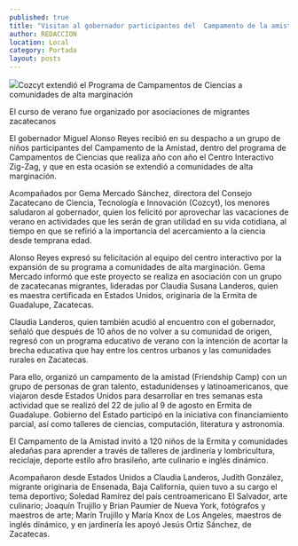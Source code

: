 ```yaml
---
published: true
title: "Visitan al gobernador participantes del  Campamento de la amistad del Zig-Zag"
author: REDACCION
location: Local
category: Portada
layout: posts
---
```


![](http://i.imgur.com/8Usedyjm.jpg)Cozcyt extendió el Programa de Campamentos de Ciencias a comunidades de alta marginación

El curso de verano fue organizado por asociaciones de migrantes zacatecanos

El gobernador Miguel Alonso Reyes recibió en su despacho a un grupo de niños participantes del Campamento de la Amistad, dentro del programa de Campamentos de Ciencias que realiza año con año el Centro Interactivo Zig-Zag, y que en esta ocasión se extendió a comunidades de alta marginación.

Acompañados por Gema Mercado Sánchez, directora del Consejo Zacatecano de Ciencia, Tecnología e Innovación (Cozcyt), los menores saludaron al gobernador, quien los felicitó por aprovechar las vacaciones de verano en actividades que les serán de gran utilidad en su vida cotidiana, al tiempo en que se refirió a la importancia del acercamiento a la ciencia desde temprana edad.

Alonso Reyes expresó su felicitación al equipo del centro interactivo por la expansión de su programa a comunidades de alta marginación. Gema Mercado informó que este proyecto se realiza en asociación con un grupo de zacatecanas migrantes, lideradas por Claudia Susana Landeros, quien es maestra certificada en Estados Unidos, originaria de la Ermita de Guadalupe, Zacatecas.

Claudia Landeros, quien también acudió al encuentro con el gobernador, señaló que después de 10 años de no volver a su comunidad de origen, regresó con un programa educativo de verano con la intención de acortar la brecha educativa que hay entre los centros urbanos y las comunidades rurales en Zacatecas.

Para ello, organizó un campamento de la amistad (Friendship Camp) con un grupo de personas de gran talento, estadunidenses y latinoamericanos, que viajaron desde Estados Unidos para desarrollar en tres semanas esta actividad que se realizó del 22 de julio al 9 de agosto en Ermita de Guadalupe. Gobierno del Estado participó en la iniciativa con financiamiento parcial, así como talleres de ciencias, computación, literatura y astronomía.

El Campamento de la Amistad invitó a 120 niños de la Ermita y comunidades aledañas para aprender a través de talleres de jardinería y lombricultura, reciclaje, deporte estilo afro brasileño, arte culinario e inglés dinámico.

Acompañaron desde Estados Unidos a Claudia Landeros, Judith González, migrante originaria de Ensenada, Baja California, quien tuvo a su cargo el tema deportivo; Soledad Ramírez del país centroamericano El Salvador, arte culinario; Joaquín Trujillo y Brian Paumier de Nueva York, fotógrafos y maestros de arte; Marín Trujillo y María Knox de Los Angeles, maestros de inglés dinámico, y en jardinería les apoyó Jesús Ortiz Sánchez, de Zacatecas.
